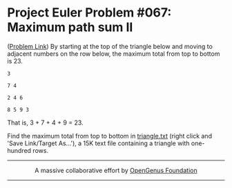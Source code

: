 # Project Euler Problem #067: Maximum path sum II

([Problem Link](https://projecteuler.net/problem=18))
By starting at the top of the triangle below and moving to adjacent numbers on the row below, the maximum total from top to bottom is 23.
<p align="center">

   `3`
 
  `7 4`
 
 `2 4 6`
 
`8 5 9 3`
</p>
That is, 3 + 7 + 4 + 9 = 23.

Find the maximum total from top to bottom in [triangle.txt](https://projecteuler.net/project/resources/p067_triangle.txt) (right click and 'Save Link/Target As...'), a 15K text file containing a triangle with one-hundred rows.


---

<p align="center">
	A massive collaborative effort by <a href="https://github.com/OpenGenus/cosmos">OpenGenus Foundation</a> 
</p>

---
